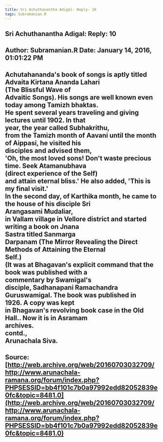 ```yaml
--- 
title: Sri Achuthanantha Adigal- Reply- 10   
tags: Subramanian.R  
---  
```

##  Sri Achuthanantha Adigal: Reply: 10  
Author: Subramanian.R       Date: January 14, 2016, 01:01:22 PM  
---  
Achutahananda's book of songs is aptly titled Advaita Kirtana Ananda Lahari  
(The Blissful Wave of   
Advaitic Songs). His songs are well known even today among Tamizh bhaktas.   
He spent several years traveling and giving lectures until 1902. In that  
year, the year called Subhakrithu,   
from the Tamizh month of Aavani until the month of Aippasi, he visited his  
disciples and advised them,   
'Oh, the most loved sons! Don't waste precious time. Seek Atamanubhava  
(direct experience of the Self)   
and attain eternal bliss.' He also added, 'This is my final visit.'   
In the second day, of Karthika month, he came to the house of his disciple Sri  
Arangasami Mudaliar,   
in Vallam village in Vellore district and started writing a book on Jnana  
Sastra titled Sanmarga   
Darpanam (The Mirror Revealing the Direct Methods of Attaining the Eternal  
Self.)   
(It was at Bhagavan's explicit command that the book was published with a  
commentary by Swamigal's   
disciple, Sadhanapani Ramachandra Guruswamigal. The book was published in  
1926. A copy was kept   
in Bhagavan's revolving book case in the Old Hall.. Now it is in Asramam  
archives.   
contd.,   
Arunachala Siva.
 ---  
Source:[http://web.archive.org/web/20160703032709/http://www.arunachala-ramana.org/forum/index.php?PHPSESSID=bb4f101c7b0a97992edd82052839e0fc&topic=8481.0](http://web.archive.org/web/20160703032709/http://www.arunachala-ramana.org/forum/index.php?PHPSESSID=bb4f101c7b0a97992edd82052839e0fc&topic=8481.0)   
---  

